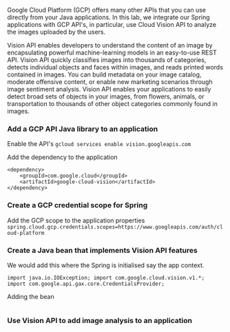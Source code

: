 Google Cloud Platform (GCP) offers many other APIs that you can use directly from your Java applications.  In this lab, we integrate our Spring applications with GCP API's, in particular, use Cloud Vision API to analyze the images uploaded by the users.

Vision API enables developers to understand the content of an image by encapsulating powerful machine-learning models in an easy-to-use REST API. Vision API quickly classifies images into thousands of categories, detects individual objects and faces within images, and reads printed words contained in images. You can build metadata on your image catalog, moderate offensive content, or enable new marketing scenarios through image sentiment analysis. Vision API enables your applications to easily detect broad sets of objects in your images, from flowers, animals, or transportation to thousands of other object categories commonly found in images.

### Add a GCP API Java library to an application
Enable the API's
`gcloud services enable vision.googleapis.com`

Add the dependency to the application 
```
<dependency>
    <groupId>com.google.cloud</groupId>
    <artifactId>google-cloud-vision</artifactId>
</dependency>

```
### Create a GCP credential scope for Spring
Add the GCP scope to the application properties
`spring.cloud.gcp.credentials.scopes=https://www.googleapis.com/auth/cloud-platform`

### Create a Java bean that implements Vision API features
We would add this where the Spring is initialised say the app context. 
```
import java.io.IOException; import com.google.cloud.vision.v1.*; import com.google.api.gax.core.CredentialsProvider;
```
Adding the bean
```
```

### Use Vision API to add image analysis to an application
<!--stackedit_data:
eyJoaXN0b3J5IjpbMTIyNTUzMjA1LDczMDk5ODExNl19
-->